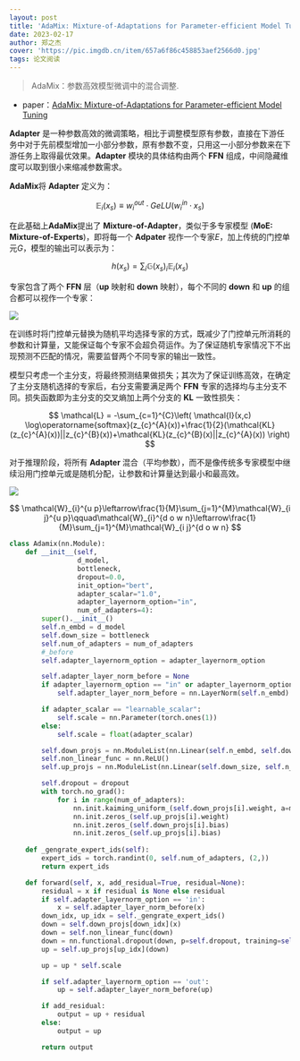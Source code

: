 ```yaml
---
layout: post
title: 'AdaMix: Mixture-of-Adaptations for Parameter-efficient Model Tuning'
date: 2023-02-17
author: 郑之杰
cover: 'https://pic.imgdb.cn/item/657a6f86c458853aef2566d0.jpg'
tags: 论文阅读
---
```


> AdaMix：参数高效模型微调中的混合调整.

- paper：[AdaMix: Mixture-of-Adaptations for Parameter-efficient Model Tuning](https://arxiv.org/abs/2205.12410)

**Adapter** 是一种参数高效的微调策略，相比于调整模型原有参数，直接在下游任务中对于先前模型增加一小部分参数，原有参数不变，只用这一小部分参数来在下游任务上取得最优效果。**Adapter** 模块的具体结构由两个 **FFN** 组成，中间隐藏维度可以取到很小来缩减参数需求。

**AdaMix**将 **Adapter** 定义为：

$$
\mathbb{E}_i(x_s)\equiv w_{i}^{o u t}\cdot G e L U(w_{i}^{i n}\cdot x_s)
$$

在此基础上**AdaMix**提出了 **Mixture-of-Adapter**，类似于多专家模型 (**MoE: Mixture-of-Experts**)，即将每一个 **Adpater** 视作一个专家$E$，加上传统的门控单元$G$，模型的输出可以表示为：

$$
h(x_s) = \sum_{i}\mathbb{G}(x_{s})_i \mathbb{E}_{i}(x_{s})
$$

专家包含了两个 **FFN** 层（**up** 映射和 **down** 映射），每个不同的 **down** 和 **up** 的组合都可以视作一个专家：

![](https://pic.imgdb.cn/item/657a7524c458853aef38c4ec.jpg)

在训练时将门控单元替换为随机平均选择专家的方式，既减少了门控单元所消耗的参数和计算量，又能保证每个专家不会超负荷运作。为了保证随机专家情况下不出现预测不匹配的情况，需要监督两个不同专家的输出一致性。

模型只考虑一个主分支，将最终预测结果做损失；其次为了保证训练高效，在确定了主分支随机选择的专家后，右分支需要满足两个 **FFN** 专家的选择均与主分支不同。损失函数即为主分支的交叉熵加上两个分支的 **KL** 一致性损失：


$$
\mathcal{L} = -\sum_{c=1}^{C}\left(
\mathcal{I}(x,c) \log\operatorname{softmax}(z_{c}^{A}(x))+\frac{1}{2}(\mathcal{KL}(z_{c}^{A}(x))||z_{c}^{B}(x))+\mathcal{KL}(z_{c}^{B}(x)||z_{c}^{A}(x))
\right)
$$

对于推理阶段，将所有 **Adapter** 混合（平均参数），而不是像传统多专家模型中继续沿用门控单元或是随机分配，让参数和计算量达到最小和最高效。

![](https://pic.imgdb.cn/item/657a762bc458853aef3bb85c.jpg)

$$
\mathcal{W}_{i}^{u p}\leftarrow\frac{1}{M}\sum_{j=1}^{M}\mathcal{W}_{i j}^{u p}\qquad\mathcal{W}_{i}^{d o w n}\leftarrow\frac{1}{M}\sum_{j=1}^{M}\mathcal{W}_{i j}^{d o w n}
$$

```python
class Adamix(nn.Module):
    def __init__(self,
                 d_model,
                 bottleneck,
                 dropout=0.0,
                 init_option="bert",
                 adapter_scalar="1.0",
                 adapter_layernorm_option="in",
                 num_of_adapters=4):
        super().__init__()
        self.n_embd = d_model
        self.down_size = bottleneck
        self.num_of_adapters = num_of_adapters
        #_before
        self.adapter_layernorm_option = adapter_layernorm_option

        self.adapter_layer_norm_before = None
        if adapter_layernorm_option == "in" or adapter_layernorm_option == "out":
            self.adapter_layer_norm_before = nn.LayerNorm(self.n_embd)

        if adapter_scalar == "learnable_scalar":
            self.scale = nn.Parameter(torch.ones(1))
        else:
            self.scale = float(adapter_scalar)

        self.down_projs = nn.ModuleList(nn.Linear(self.n_embd, self.down_size) for _ in range(num_of_adapters))
        self.non_linear_func = nn.ReLU()
        self.up_projs = nn.ModuleList(nn.Linear(self.down_size, self.n_embd) for _ in range(num_of_adapters))

        self.dropout = dropout
        with torch.no_grad():
            for i in range(num_of_adapters):
                nn.init.kaiming_uniform_(self.down_projs[i].weight, a=math.sqrt(5))
                nn.init.zeros_(self.up_projs[i].weight)
                nn.init.zeros_(self.down_projs[i].bias)
                nn.init.zeros_(self.up_projs[i].bias)
    
    def _gengrate_expert_ids(self):
        expert_ids = torch.randint(0, self.num_of_adapters, (2,))
        return expert_ids

    def forward(self, x, add_residual=True, residual=None):
        residual = x if residual is None else residual
        if self.adapter_layernorm_option == 'in':
            x = self.adapter_layer_norm_before(x)
        down_idx, up_idx = self._gengrate_expert_ids()
        down = self.down_projs[down_idx](x)
        down = self.non_linear_func(down)
        down = nn.functional.dropout(down, p=self.dropout, training=self.training)
        up = self.up_projs[up_idx](down)

        up = up * self.scale

        if self.adapter_layernorm_option == 'out':
            up = self.adapter_layer_norm_before(up)

        if add_residual:
            output = up + residual
        else:
            output = up

        return output
```